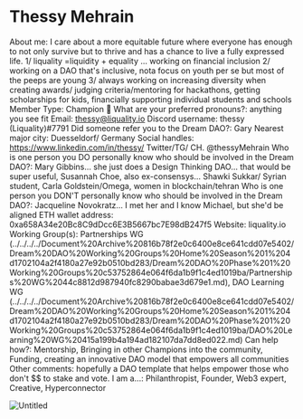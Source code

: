 # Thessy Mehrain

About me: I care about a more equitable future where everyone has enough to not only survive but to thrive and has a chance to live a fully expressed life.
1/ liquality =liquidity + equality ... working on financial inclusion
2/ working on a DAO that's inclusive, nota focus on youth per se but most of the peeps are young
3/ always working on increasing diversity when creating awards/ judging criteria/mentoring for hackathons, getting scholarships for kids, financially supporting individual students and schools
Member Type: Champion 🙌
What are your preferred pronouns?: anything you see fit
Email: thessy@liquality.io
Discord username: thessy (Liquality)#7791
Did someone refer you to the Dream DAO?: Gary
Nearest major city: Duesseldorf/ Germany
Social handles: https://www.linkedin.com/in/thessy/
Twitter/TG/ CH. @thessyMehrain
Who is one person you DO personally know who should be involved in the Dream DAO?: Mary Gibbins... she just does a Design Thinking DAO... that would be super useful, Susannah Choe, also ex-consensys... Shawki Sukkar/ Syrian student, Carla Goldstein/Omega, women in blockchain/tehran
Who is one person you DON'T personally know who should be involved in the Dream DAO?: Jacqueline Novokratz... I met her and I know Michael, but she'd be aligned
ETH wallet address: 0xa658A34e20Bc8C9dDcc6E3B5667bc7E98dB247f5
Website: liquality.io
Working Group(s): Partnerships WG (../../../../Document%20Archive%20816b78f2e0c6400e8ce641cdd07e5402/Dream%20DAO%20Working%20Groups%20Home%20Season%201%204d1702104a2f4180a27e92b0510bd283/Dream%20DAO%20Phase%201%20Working%20Groups%20c53752864e064f6da1b9f1c4ed1019ba/Partnerships%20WG%2044c8812d987940fc8290babae3d679e1.md), DAO Learning WG (../../../../Document%20Archive%20816b78f2e0c6400e8ce641cdd07e5402/Dream%20DAO%20Working%20Groups%20Home%20Season%201%204d1702104a2f4180a27e92b0510bd283/Dream%20DAO%20Phase%201%20Working%20Groups%20c53752864e064f6da1b9f1c4ed1019ba/DAO%20Learning%20WG%20415a199b4a194ad182107da7dd8ed022.md)
Can help how?: Mentorship, Bringing in other Champions into the community, Funding, creating an innovative DAO model that empowers all communities
Other comments: hopefully a DAO template that helps empower those who don't $$ to stake and vote.
I am a...: Philanthropist, Founder, Web3 expert, Creative, Hyperconnector

![Untitled](../../Dream%20DAO%20Voting%20Member%20List%201790792012994a419257db8f8a7807ff/%5BS2%5D%20Dream%20DAO%20Founding%20Voting%20Member%20List%202c05a57dde504a87a8ced236cce0b149/Thessy%20Mehrain%2043527e3000f84c2e9bd6ceb411573a37/Untitled.png)